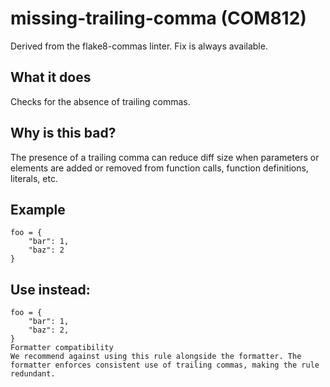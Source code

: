 # missing-trailing-comma (COM812)
Derived from the flake8-commas linter.
Fix is always available.
## What it does
Checks for the absence of trailing commas.
## Why is this bad?
The presence of a trailing comma can reduce diff size when parameters or
elements are added or removed from function calls, function definitions,
literals, etc.
## Example
```
foo = {
    "bar": 1,
    "baz": 2
}
```
## Use instead:
```
foo = {
    "bar": 1,
    "baz": 2,
}
Formatter compatibility
We recommend against using this rule alongside the formatter. The
formatter enforces consistent use of trailing commas, making the rule redundant.
```